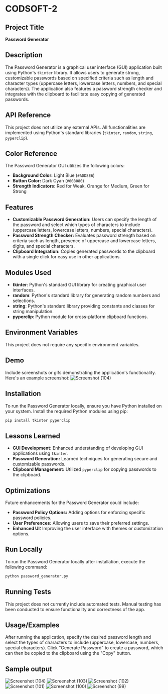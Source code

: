 # CODSOFT-2

## Project Title

**Password Generator**

## Description

The Password Generator is a graphical user interface (GUI) application built using Python's `tkinter` library. It allows users to generate strong, customizable passwords based on specified criteria such as length and character types (uppercase letters, lowercase letters, numbers, and special characters). The application also features a password strength checker and integrates with the clipboard to facilitate easy copying of generated passwords.

## API Reference

This project does not utilize any external APIs. All functionalities are implemented using Python's standard libraries (`tkinter`, `random`, `string`, `pyperclip`).

## Color Reference

The Password Generator GUI utilizes the following colors:
- **Background Color:** Light Blue (`#ADD8E6`)
- **Button Color:** Dark Cyan (`#008080`)
- **Strength Indicators:** Red for Weak, Orange for Medium, Green for Strong

## Features

- **Customizable Password Generation:** Users can specify the length of the password and select which types of characters to include (uppercase letters, lowercase letters, numbers, special characters).
- **Password Strength Checker:** Evaluates password strength based on criteria such as length, presence of uppercase and lowercase letters, digits, and special characters.
- **Clipboard Integration:** Copies generated passwords to the clipboard with a single click for easy use in other applications.

## Modules Used

- **tkinter**: Python's standard GUI library for creating graphical user interfaces.
- **random**: Python's standard library for generating random numbers and selections.
- **string**: Python's standard library providing constants and classes for string manipulation.
- **pyperclip**: Python module for cross-platform clipboard functions.

## Environment Variables

This project does not require any specific environment variables.

## Demo

Include screenshots or gifs demonstrating the application's functionality. Here's an example screenshot:
![Screenshot (104)](https://github.com/user-attachments/assets/42aed5d9-a3ff-4ead-aa31-0bed9eb44c37)

## Installation

To run the Password Generator locally, ensure you have Python installed on your system. Install the required Python modules using pip:

```bash
pip install tkinter pyperclip
```

## Lessons Learned

- **GUI Development:** Enhanced understanding of developing GUI applications using `tkinter`.
- **Password Generation:** Learned techniques for generating secure and customizable passwords.
- **Clipboard Management:** Utilized `pyperclip` for copying passwords to the clipboard.

## Optimizations

Future enhancements for the Password Generator could include:
- **Password Policy Options:** Adding options for enforcing specific password policies.
- **User Preferences:** Allowing users to save their preferred settings.
- **Enhanced UI:** Improving the user interface with themes or customization options.

## Run Locally

To run the Password Generator locally after installation, execute the following command:

```bash
python password_generator.py
```

## Running Tests

This project does not currently include automated tests. Manual testing has been conducted to ensure functionality and correctness of the app.

## Usage/Examples

After running the application, specify the desired password length and select the types of characters to include (uppercase, lowercase, numbers, special characters). Click "Generate Password" to create a password, which can then be copied to the clipboard using the "Copy" button.

## Sample output
![Screenshot (104)](https://github.com/user-attachments/assets/cfe704a5-e006-4682-9c46-a59cc484a45b)
![Screenshot (103)](https://github.com/user-attachments/assets/1e77e833-708b-4ce4-822b-b093be611456)
![Screenshot (102)](https://github.com/user-attachments/assets/26b778dd-2743-4f15-ad9d-c586b17472c7)
![Screenshot (101)](https://github.com/user-attachments/assets/ec7dd1bb-6dc1-401a-81fd-31b83dc47773)
![Screenshot (100)](https://github.com/user-attachments/assets/221cabaf-5b10-4232-92e7-508e3e8cf110)
![Screenshot (99)](https://github.com/user-attachments/assets/b5b55d72-0e29-4c22-8543-8476a9c335e6)
